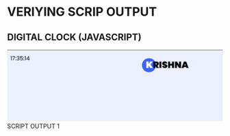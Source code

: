 # VERIYING SCRIP OUTPUT

## DIGITAL CLOCK (JAVASCRIPT)
![images](images/image3.png)
       SCRIPT OUTPUT 1
